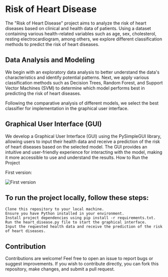 # Risk of Heart Disease

The "Risk of Heart Disease" project aims to analyze the risk of heart diseases based on clinical and health data of patients. Using a dataset containing various health-related variables such as age, sex, cholesterol, resting electrocardiogram, among others, we explore different classification methods to predict the risk of heart diseases.


## Data Analysis and Modeling

We begin with an exploratory data analysis to better understand the data's characteristics and identify potential patterns. Next, we apply various classification methods such as Decision Trees, Random Forest, and Support Vector Machines (SVM) to determine which model performs best in predicting the risk of heart diseases.

Following the comparative analysis of different models, we select the best classifier for implementation in the graphical user interface.
## Graphical User Interface (GUI)

We develop a Graphical User Interface (GUI) using the PySimpleGUI library, allowing users to input their health data and receive a prediction of the risk of heart diseases based on the selected model. The GUI provides an intuitive and user-friendly experience for interacting with the model, making it more accessible to use and understand the results.
How to Run the Project

First version:

![First version](https://github.com/Barboss4/Risk-of-Heart-Disease/assets/118753474/51bcb8ae-55f3-400e-abce-66d00a73657f)

## To run the project locally, follow these steps:

    Clone this repository to your local machine.
    Ensure you have Python installed in your environment.
    Install project dependencies using pip install -r requirements.txt.
    Run the heart_disease.py file to start the graphical interface.
    Input the requested health data and receive the prediction of the risk of heart diseases.

##  Contribution

Contributions are welcome! Feel free to open an issue to report bugs or suggest improvements. If you wish to contribute directly, you can fork this repository, make changes, and submit a pull request.
